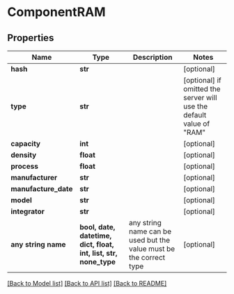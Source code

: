 # ComponentRAM


## Properties
Name | Type | Description | Notes
------------ | ------------- | ------------- | -------------
**hash** | **str** |  | [optional] 
**type** | **str** |  | [optional]  if omitted the server will use the default value of "RAM"
**capacity** | **int** |  | [optional] 
**density** | **float** |  | [optional] 
**process** | **float** |  | [optional] 
**manufacturer** | **str** |  | [optional] 
**manufacture_date** | **str** |  | [optional] 
**model** | **str** |  | [optional] 
**integrator** | **str** |  | [optional] 
**any string name** | **bool, date, datetime, dict, float, int, list, str, none_type** | any string name can be used but the value must be the correct type | [optional]

[[Back to Model list]](../README.md#documentation-for-models) [[Back to API list]](../README.md#documentation-for-api-endpoints) [[Back to README]](../README.md)


